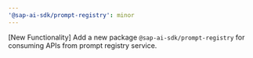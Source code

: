 ```yaml
---
'@sap-ai-sdk/prompt-registry': minor
---
```


[New Functionality] Add a new package `@sap-ai-sdk/prompt-registry` for consuming APIs from prompt registry service.
